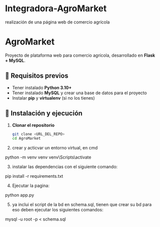 # Integradora-AgroMarket
realización de una página web de comercio agrícola



# AgroMarket 

Proyecto de plataforma web para comercio agrícola, desarrollado en **Flask + MySQL**.

## 📌 Requisitos previos

- Tener instalado **Python 3.10+**
- Tener instalado **MySQL** y crear una base de datos para el proyecto
- Instalar **pip** y **virtualenv** (si no los tienes)

## 🚀 Instalación y ejecución

1. **Clonar el repositorio**

   ```bash
   git clone <URL_DEL_REPO>
   cd AgroMarket

2. crear y acticvar un entorno virtual, en cmd

python -m venv venv
venv\Scripts\activate

3. instalar las dependencias con el siguiente comando:

pip install -r requirements.txt

4. Ejecutar la pagina:

python app.py

5. ya inclui el script de la bd en schema.sql, tienen que crear su bd para eso deben ejecutar los siguientes comandos:

mysql -u root -p < schema.sql

